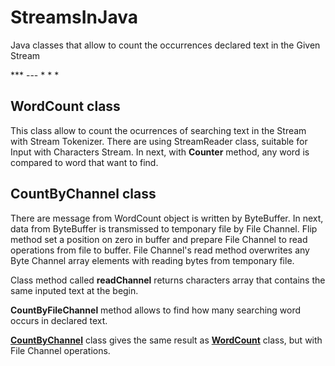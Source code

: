 # StreamsInJava
Java classes that allow to count the occurrences declared text in the Given Stream


 *** --- * * *
## WordCount class
This class allow to count the ocurrences of searching text in the Stream with Stream Tokenizer. There are using StreamReader class, suitable for Input with Characters Stream. In next, with **Counter** method, any word is compared to word that want to find.

## CountByChannel class
There are message from WordCount object is written by ByteBuffer. In next, data from ByteBuffer is transmissed to temponary file by File Channel. 
Flip method set a position on zero in buffer and prepare File Channel to read operations from file to buffer. File Channel's read method overwrites any Byte Channel array elements with reading bytes from temponary file. 

Class method called **readChannel** returns characters array that contains the same inputed text at the begin. 

**CountByFileChannel** method allows to find how many searching word occurs in declared text.

 <ins>**CountByChannel**</ins> class gives the same result as <ins>**WordCount**</ins> class, but with File Channel operations. 
